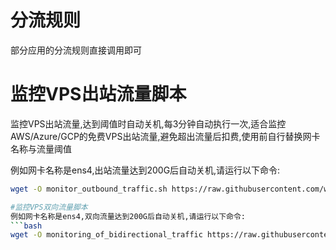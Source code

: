 # 分流规则
部分应用的分流规则直接调用即可

# 监控VPS出站流量脚本
监控VPS出站流量,达到阈值时自动关机,每3分钟自动执行一次,适合监控AWS/Azure/GCP的免费VPS出站流量,避免超出流量后扣费,使用前自行替换网卡名称与流量阈值

例如网卡名称是ens4,出站流量达到200G后自动关机,请运行以下命令:
```bash
wget -O monitor_outbound_traffic.sh https://raw.githubusercontent.com/whereisxiaobaobei/code-kitchen/main/monitor_outbound_traffic.sh && chmod +x monitor_outbound_traffic.sh && ./monitor_outbound_traffic.sh ens4 200

#监控VPS双向流量脚本
例如网卡名称是ens4,双向流量达到200G后自动关机,请运行以下命令:
```bash
wget -O monitoring_of_bidirectional_traffic https://raw.githubusercontent.com/whereisxiaobaobei/code-kitchen/main/monitoring_of_bidirectional_traffic && chmod +x monitoring_of_bidirectional_traffic && ./monitoring_of_bidirectional_traffic ens4 200
